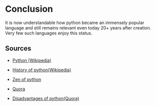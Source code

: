 # Conclusion

It is now understandable how python became an immensely popular language and still remains relevant
even today 20+ years after creation. Very few such languages enjoy this status.

## Sources

* [Python (Wikipedia)](https://en.wikipedia.org/wiki/Python_%28programming_language%29)

* [History of python(Wikipedia)](https://en.wikipedia.org/wiki/History_of_Python)

* [Zen of python](https://www.python.org/dev/peps/pep-0020/)

* [Quora](https://www.quora.com/Why-is-Python-so-popular-despite-being-so-slow)

* [Disadvantages of python(Quora)](https://www.quora.com/What-are-the-disadvantages-of-Python)
